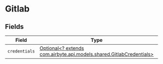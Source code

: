 # Gitlab


## Fields

| Field                                                                                                           | Type                                                                                                            | Required                                                                                                        | Description                                                                                                     |
| --------------------------------------------------------------------------------------------------------------- | --------------------------------------------------------------------------------------------------------------- | --------------------------------------------------------------------------------------------------------------- | --------------------------------------------------------------------------------------------------------------- |
| `credentials`                                                                                                   | [Optional<? extends com.airbyte.api.models.shared.GitlabCredentials>](../../models/shared/GitlabCredentials.md) | :heavy_minus_sign:                                                                                              | N/A                                                                                                             |